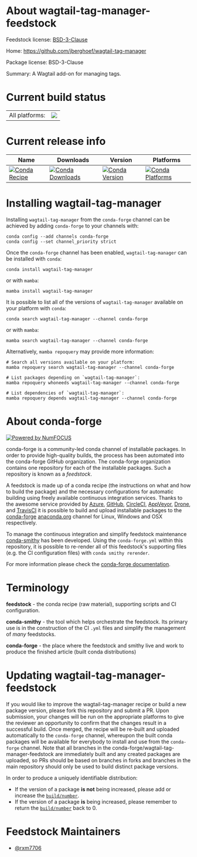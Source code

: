About wagtail-tag-manager-feedstock
===================================

Feedstock license: [BSD-3-Clause](https://github.com/conda-forge/wagtail-tag-manager-feedstock/blob/main/LICENSE.txt)

Home: https://github.com/jberghoef/wagtail-tag-manager

Package license: BSD-3-Clause

Summary: A Wagtail add-on for managing tags.

Current build status
====================


<table><tr><td>All platforms:</td>
    <td>
      <a href="https://dev.azure.com/conda-forge/feedstock-builds/_build/latest?definitionId=21511&branchName=main">
        <img src="https://dev.azure.com/conda-forge/feedstock-builds/_apis/build/status/wagtail-tag-manager-feedstock?branchName=main">
      </a>
    </td>
  </tr>
</table>

Current release info
====================

| Name | Downloads | Version | Platforms |
| --- | --- | --- | --- |
| [![Conda Recipe](https://img.shields.io/badge/recipe-wagtail--tag--manager-green.svg)](https://anaconda.org/conda-forge/wagtail-tag-manager) | [![Conda Downloads](https://img.shields.io/conda/dn/conda-forge/wagtail-tag-manager.svg)](https://anaconda.org/conda-forge/wagtail-tag-manager) | [![Conda Version](https://img.shields.io/conda/vn/conda-forge/wagtail-tag-manager.svg)](https://anaconda.org/conda-forge/wagtail-tag-manager) | [![Conda Platforms](https://img.shields.io/conda/pn/conda-forge/wagtail-tag-manager.svg)](https://anaconda.org/conda-forge/wagtail-tag-manager) |

Installing wagtail-tag-manager
==============================

Installing `wagtail-tag-manager` from the `conda-forge` channel can be achieved by adding `conda-forge` to your channels with:

```
conda config --add channels conda-forge
conda config --set channel_priority strict
```

Once the `conda-forge` channel has been enabled, `wagtail-tag-manager` can be installed with `conda`:

```
conda install wagtail-tag-manager
```

or with `mamba`:

```
mamba install wagtail-tag-manager
```

It is possible to list all of the versions of `wagtail-tag-manager` available on your platform with `conda`:

```
conda search wagtail-tag-manager --channel conda-forge
```

or with `mamba`:

```
mamba search wagtail-tag-manager --channel conda-forge
```

Alternatively, `mamba repoquery` may provide more information:

```
# Search all versions available on your platform:
mamba repoquery search wagtail-tag-manager --channel conda-forge

# List packages depending on `wagtail-tag-manager`:
mamba repoquery whoneeds wagtail-tag-manager --channel conda-forge

# List dependencies of `wagtail-tag-manager`:
mamba repoquery depends wagtail-tag-manager --channel conda-forge
```


About conda-forge
=================

[![Powered by
NumFOCUS](https://img.shields.io/badge/powered%20by-NumFOCUS-orange.svg?style=flat&colorA=E1523D&colorB=007D8A)](https://numfocus.org)

conda-forge is a community-led conda channel of installable packages.
In order to provide high-quality builds, the process has been automated into the
conda-forge GitHub organization. The conda-forge organization contains one repository
for each of the installable packages. Such a repository is known as a *feedstock*.

A feedstock is made up of a conda recipe (the instructions on what and how to build
the package) and the necessary configurations for automatic building using freely
available continuous integration services. Thanks to the awesome service provided by
[Azure](https://azure.microsoft.com/en-us/services/devops/), [GitHub](https://github.com/),
[CircleCI](https://circleci.com/), [AppVeyor](https://www.appveyor.com/),
[Drone](https://cloud.drone.io/welcome), and [TravisCI](https://travis-ci.com/)
it is possible to build and upload installable packages to the
[conda-forge](https://anaconda.org/conda-forge) [anaconda.org](https://anaconda.org/)
channel for Linux, Windows and OSX respectively.

To manage the continuous integration and simplify feedstock maintenance
[conda-smithy](https://github.com/conda-forge/conda-smithy) has been developed.
Using the ``conda-forge.yml`` within this repository, it is possible to re-render all of
this feedstock's supporting files (e.g. the CI configuration files) with ``conda smithy rerender``.

For more information please check the [conda-forge documentation](https://conda-forge.org/docs/).

Terminology
===========

**feedstock** - the conda recipe (raw material), supporting scripts and CI configuration.

**conda-smithy** - the tool which helps orchestrate the feedstock.
                   Its primary use is in the construction of the CI ``.yml`` files
                   and simplify the management of *many* feedstocks.

**conda-forge** - the place where the feedstock and smithy live and work to
                  produce the finished article (built conda distributions)


Updating wagtail-tag-manager-feedstock
======================================

If you would like to improve the wagtail-tag-manager recipe or build a new
package version, please fork this repository and submit a PR. Upon submission,
your changes will be run on the appropriate platforms to give the reviewer an
opportunity to confirm that the changes result in a successful build. Once
merged, the recipe will be re-built and uploaded automatically to the
`conda-forge` channel, whereupon the built conda packages will be available for
everybody to install and use from the `conda-forge` channel.
Note that all branches in the conda-forge/wagtail-tag-manager-feedstock are
immediately built and any created packages are uploaded, so PRs should be based
on branches in forks and branches in the main repository should only be used to
build distinct package versions.

In order to produce a uniquely identifiable distribution:
 * If the version of a package **is not** being increased, please add or increase
   the [``build/number``](https://docs.conda.io/projects/conda-build/en/latest/resources/define-metadata.html#build-number-and-string).
 * If the version of a package **is** being increased, please remember to return
   the [``build/number``](https://docs.conda.io/projects/conda-build/en/latest/resources/define-metadata.html#build-number-and-string)
   back to 0.

Feedstock Maintainers
=====================

* [@rxm7706](https://github.com/rxm7706/)

